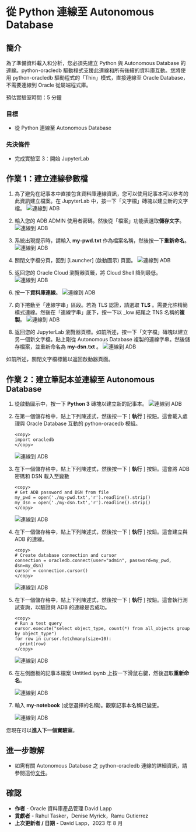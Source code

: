 # 從 Python 連線至 Autonomous Database

## 簡介

為了準備資料載入和分析，您必須先建立 Python 與 Autonomous Database 的連線。python-oracledb 驅動程式支援此連線和所有後續的資料庫互動。您將使用 python-oracledb 驅動程式的「Thin」模式，直接連線至 Oracle Database，不需要連線到 Oracle 從屬端程式庫。

預估實驗室時間：5 分鐘

### 目標

*   從 Python 連線至 Autonomous Database

### 先決條件

*   完成實驗室 3：開始 JupyterLab

## 作業 1：建立連線參數檔

1.  為了避免在記事本中直接包含資料庫連線資訊，您可以使用記事本可以參考的此資訊建立檔案。在 JupyterLab 中，按一下「文字檔」磚塊以建立新的文字檔。 ![連線到 ADB](images/connect-to-adb-01.png)
    
2.  輸入您的 ADB ADMIN 使用者密碼。然後從「檔案」功能表選取**儲存文字**。 ![連線到 ADB](images/connect-to-adb-02.png)
    
3.  系統出現提示時，請輸入 **my-pwd.txt** 作為檔案名稱，然後按一下**重新命名**。 ![連線到 ADB](images/connect-to-adb-03.png)
    
4.  關閉文字檔分頁，回到 \[Launcher\] (啟動圖示) 頁面。 ![連線到 ADB](images/connect-to-adb-04.png)
    
5.  返回您的 Oracle Cloud 瀏覽器頁籤，將 Cloud Shell 降到最低。 ![連線到 ADB](images/connect-to-adb-05.png)
    
6.  按一下**資料庫連線**。 ![連線到 ADB](images/connect-to-adb-06.png)
    
7.  向下捲動至「連線字串」區段。若為 TLS 認證，請選取 **TLS** 。需要允許精簡模式連線。然後在「連線字串」底下，按一下以 \_low 結尾之 TNS 名稱的**複製**。 ![連線到 ADB](images/connect-to-adb-07.png)
    
8.  返回您的 JupyterLab 瀏覽器頁標。如前所述，按一下「文字檔」磚塊以建立另一個新文字檔。貼上剛從 Autonomous Database 複製的連線字串。然後儲存檔案，並重新命名為 **my-dsn.txt** 。 ![連線到 ADB](images/connect-to-adb-08.png)
    

如前所述，關閉文字檔標籤以返回啟動器頁面。

## 作業 2：建立筆記本並連線至 Autonomous Database

1.  從啟動圖示中，按一下 **Python 3** 磚塊以建立新的記事本。 ![連線到 ADB](images/connect-to-adb-09.png)
    
2.  在第一個儲存格中，貼上下列陳述式，然後按一下 \[ **執行** \] 按鈕。這會載入處理與 Oracle Database 互動的 python-oracedb 模組。
    
        <copy>
        import oracledb
        </copy>
        
    
    ![連線到 ADB](images/connect-to-adb-10.png)
    
3.  在下一個儲存格中，貼上下列陳述式，然後按一下 \[ **執行** \] 按鈕。這會將 ADB 密碼和 DSN 載入至變數
    
        <copy>
        # Get ADB password and DSN from file
        my_pwd = open('./my-pwd.txt','r').readline().strip()
        my_dsn = open('./my-dsn.txt','r').readline().strip()
        </copy>
        
    
    ![連線到 ADB](images/connect-to-adb-11.png)
    
4.  在下一個儲存格中，貼上下列陳述式，然後按一下 \[ **執行** \] 按鈕。這會建立與 ADB 的連線。
    
        <copy>
        # Create database connection and cursor
        connection = oracledb.connect(user="admin", password=my_pwd, dsn=my_dsn)
        cursor = connection.cursor()
        </copy>
        
    
    ![連線到 ADB](images/connect-to-adb-12.png)
    
5.  在下一個儲存格中，貼上下列陳述式，然後按一下 \[ **執行** \] 按鈕。這會執行測試查詢，以驗證與 ADB 的連線是否成功。
    
        <copy>
        # Run a test query
        cursor.execute("select object_type, count(*) from all_objects group by object_type")
        for row in cursor.fetchmany(size=10):
          print(row)
        </copy>
        
    
    ![連線到 ADB](images/connect-to-adb-13.png)
    
6.  在左側面板的記事本檔案 Untitled.ipynb 上按一下滑鼠右鍵，然後選取**重新命名**。
    
    ![連線到 ADB](images/connect-to-adb-14.png)
    
7.  輸入 **my-notebook** (或您選擇的名稱)。觀察記事本名稱已變更。
    
    ![連線到 ADB](images/connect-to-adb-15.png)
    

您現在可以**進入下一個實驗室**。

## 進一步瞭解

*   如需有關 Autonomous Database 之 python-oracledb 連線的詳細資訊，請參閱這份[文件](https://python-oracledb.readthedocs.io/en/latest/user_guide/connection_handling.html#connecting-to-oracle-cloud-autonomous-databases)。

## 確認

*   **作者** - Oracle 資料庫產品管理 David Lapp
*   **貢獻者** - Rahul Tasker，Denise Myrick，Ramu Gutierrez
*   **上次更新者 / 日期** - David Lapp，2023 年 8 月
